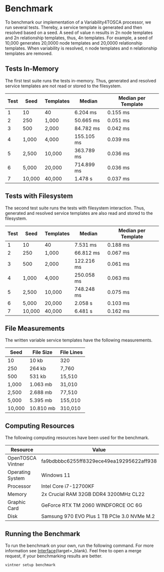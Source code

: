 # Benchmark

To benchmark our implementation of a Variability4TOSCA processor, we run several tests.
Thereby, a service template is generated and then resolved based on a seed.
A seed of value n results in 2n node templates and 2n relationship templates, thus, 4n templates.
For example, a seed of 10,000 generates 20,0000 node templates and 20,0000 relationship templates.
When variability is resolved, n node templates and n relationship templates are removed.

## Tests In-Memory

The first test suite runs the tests in-memory.
Thus, generated and resolved service templates are not read or stored to the filesystem.

| Test | Seed |  Templates | Median | Median per Template |
| --- | --- | --- | --- | --- |
| 1 | 10 | 40 | 6.204 ms | 0.155 ms |
| 2 | 250 | 1,000 | 50.665 ms | 0.051 ms |
| 3 | 500 | 2,000 | 84.782 ms | 0.042 ms |
| 4 | 1,000 | 4,000 | 155.105 ms | 0.039 ms |
| 5 | 2,500 | 10,000 | 363.789 ms | 0.036 ms |
| 6 | 5,000 | 20,000 | 714.899 ms | 0.036 ms |
| 7 | 10,000 | 40,000 | 1.478 s | 0.037 ms |


## Tests with Filesystem

The second test suite runs the tests with filesystem interaction.
Thus, generated and resolved service templates are also read and stored to the filesystem.

| Test | Seed |  Templates | Median | Median per Template |
| --- | --- | --- | --- | --- |
| 1 | 10 | 40 | 7.531 ms | 0.188 ms |
| 2 | 250 | 1,000 | 66.812 ms | 0.067 ms |
| 3 | 500 | 2,000 | 122.216 ms | 0.061 ms |
| 4 | 1,000 | 4,000 | 250.058 ms | 0.063 ms |
| 5 | 2,500 | 10,000 | 748.248 ms | 0.075 ms |
| 6 | 5,000 | 20,000 | 2.058 s | 0.103 ms |
| 7 | 10,000 | 40,000 | 6.481 s | 0.162 ms |


## File Measurements

The written variable service templates have the following measurements.

| Seed   | File Size | File Lines |
|--------|-----------|------------|
| 10     | 10 kb     | 320        |
| 250    | 264 kb    | 7,760      |
| 500    | 531 kb    | 15,510     |
| 1,000  | 1.063 mb  | 31,010     |
| 2,500  | 2.688 mb  | 77,510     |
| 5,000  | 5.395 mb  | 155,010    |
| 10,000 | 10.810 mb | 310,010    |

## Computing Resources

The following computing resources have been used for the benchmark.

| Resource          | Value                                       |
|-------------------|---------------------------------------------|
| OpenTOSCA Vintner | fa9bdbbbc6255ff8329ece49ea19295622aff938    |
| Operating System  | Windows 11                                  |
| Processor         | Intel Core i7-12700KF                       |
| Memory            | 2x Crucial RAM 32GB DDR4 3200MHz CL22       |
| Graphic Card      | GeForce RTX TM 2060 WINDFORCE OC 6G         | 
| Disk              | Samsung 970 EVO Plus 1 TB PCIe 3.0 NVMe M.2 |

## Running the Benchmark

To run the benchmark on your own, run the following command.
For more information see [Interface](../interface.md#vintner-setup-benchmark){target=_blank}.
Feel free to open a merge request, if your benchmarking results are better.

```shell linenums="1"
vintner setup benchmark
```
